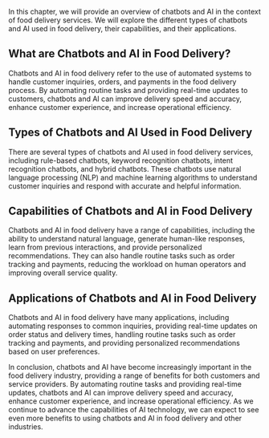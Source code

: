 
In this chapter, we will provide an overview of chatbots and AI in the context of food delivery services. We will explore the different types of chatbots and AI used in food delivery, their capabilities, and their applications.

What are Chatbots and AI in Food Delivery?
------------------------------------------

Chatbots and AI in food delivery refer to the use of automated systems to handle customer inquiries, orders, and payments in the food delivery process. By automating routine tasks and providing real-time updates to customers, chatbots and AI can improve delivery speed and accuracy, enhance customer experience, and increase operational efficiency.

Types of Chatbots and AI Used in Food Delivery
----------------------------------------------

There are several types of chatbots and AI used in food delivery services, including rule-based chatbots, keyword recognition chatbots, intent recognition chatbots, and hybrid chatbots. These chatbots use natural language processing (NLP) and machine learning algorithms to understand customer inquiries and respond with accurate and helpful information.

Capabilities of Chatbots and AI in Food Delivery
------------------------------------------------

Chatbots and AI in food delivery have a range of capabilities, including the ability to understand natural language, generate human-like responses, learn from previous interactions, and provide personalized recommendations. They can also handle routine tasks such as order tracking and payments, reducing the workload on human operators and improving overall service quality.

Applications of Chatbots and AI in Food Delivery
------------------------------------------------

Chatbots and AI in food delivery have many applications, including automating responses to common inquiries, providing real-time updates on order status and delivery times, handling routine tasks such as order tracking and payments, and providing personalized recommendations based on user preferences.

In conclusion, chatbots and AI have become increasingly important in the food delivery industry, providing a range of benefits for both customers and service providers. By automating routine tasks and providing real-time updates, chatbots and AI can improve delivery speed and accuracy, enhance customer experience, and increase operational efficiency. As we continue to advance the capabilities of AI technology, we can expect to see even more benefits to using chatbots and AI in food delivery and other industries.
